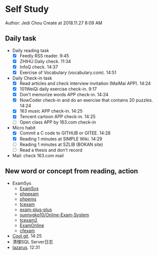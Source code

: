 # Self Study

Author: Jedi Chou
Create at 2018.11.27 8:09 AM

## Daily task

* Daily reading task
  -[x] Feedly RSS reader. 9:45
  -[x] ZHIHU Daily check. 11:34
  -[x] InfoQ check. 14:37
  -[x] Exercise of Vocabulary (vocabulary.com). 14:51

* Daily Check-in task
  -[x] Read articles and check interview invitation (MaiMai APP). 14:24
  -[x] 101WeiQi daily exercise check-in. 9:17
  -[x] Don't memorize words APP check-in. 14:24
  -[x] NowCoder check-in and do an exercise that contains 20 puzzles. 14:24
  -[x] 163 music APP check-in. 14:25
  -[x] Tencent cartoon APP check-in. 14:25
  -[ ] Open class APP by 163.com check-in

* Micro habit
  -[x] Commit a C code to GITHUB or GITEE. 14:28
  -[x] Reading 1 minutes at SIMPLE Wiki. 14:29
  -[ ] Reading 1 minutes at SZLIB (BOKAN site)
  -[ ] Read a thesis and don't record

* Mail: check 163.com mail

## New word or concept from reading, action

* ExamSys
  * [ExamSys](https://github.com/lrx0014/ExamSys)
  * [phpexam](https://sourceforge.net/projects/phpexam/)
  * [phpems](https://github.com/phpems/phpems)
  * [tcexam](https://www.oschina.net/p/tcexam/)
  * [exam-plus-plus](https://www.oschina.net/p/exam-plus-plus)
  * [sunnygkp10/Online-Exam-System](https://github.com/sunnygkp10/Online-Exam-System-)
  * [tcexam2](https://tcexam.org/)
  * [ExamOnline](https://github.com/wepeng/ExamOnline)
  * [cfexam](https://github.com/cforth/cfexam)
* [Cool git](https://learngitbranching.js.org/?demo). 14:25
* 清理SQL Server日志
* [lazarus](http://www.lazarus-ide.org/). 12:31